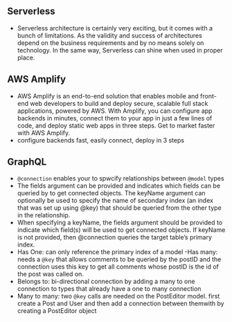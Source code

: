 ## Serverless
- Serverless architecture is certainly very exciting, but it comes with a bunch of limitations. As the validity and success of architectures depend on the business requirements and by no means solely on technology. In the same way, Serverless can shine when used in proper place.

## AWS Amplify
- AWS Amplify is an end-to-end solution that enables mobile and front-end web developers to build and deploy secure, scalable full stack applications, powered by AWS. With Amplify, you can configure app backends in minutes, connect them to your app in just a few lines of code, and deploy static web apps in three steps. Get to market faster with AWS Amplify.
 - configure backends fast, easily connect, deploy in 3 steps

## GraphQL
- `@connection` enables your to spwcify relationships between `@model` types
- The fields argument can be provided and indicates which fields can be queried by to get connected objects. The keyName argument can optionally be used to specify the name of secondary index (an index that was set up using @key) that should be queried from the other type in the relationship.
- When specifying a keyName, the fields argument should be provided to indicate which field(s) will be used to get connected objects. If keyName is not provided, then @connection queries the target table’s primary index.
- Has One: can only reference the primary index of a model
-Has many: needs a `@key` that allows comments to be queried by the postID and the connection uses this key to get all comments whose postID is the id of the post was called on.
- Belongs to: bi-directional connection by adding a many to one connection to types that already have a one to many connection
- Many to many: two `@key` calls are needed on the PostEditor model. first create a Post and User and then add a connection between themwith by creating a PostEditor object 
